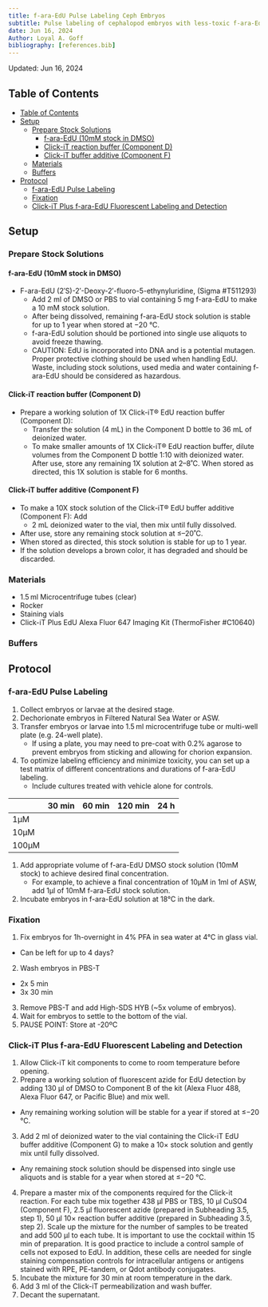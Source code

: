 ```yaml
---
title: f-ara-EdU Pulse Labeling Ceph Embryos 
subtitle: Pulse labeling of cephalopod embryos with less-toxic f-ara-EdU
date: Jun 16, 2024
Author: Loyal A. Goff
bibliography: [references.bib]
---
```


<link href="/styles.css" rel="stylesheet">
<span class="note">Updated:</span> Jun 16, 2024

## Table of Contents
- [Table of Contents](#table-of-contents)
- [Setup](#setup)
  - [Prepare Stock Solutions](#prepare-stock-solutions)
    - [f-ara-EdU (10mM stock in DMSO)](#f-ara-edu-10mm-stock-in-dmso)
    - [Click-iT reaction buffer (Component D)](#click-it-reaction-buffer-component-d)
    - [Click-iT buffer additive (Component F)](#click-it-buffer-additive-component-f)
  - [Materials](#materials)
  - [Buffers](#buffers)
- [Protocol](#protocol)
  - [f-ara-EdU Pulse Labeling](#f-ara-edu-pulse-labeling)
  - [Fixation](#fixation)
  - [Click-iT Plus f-ara-EdU Fluorescent Labeling and Detection](#click-it-plus-f-ara-edu-fluorescent-labeling-and-detection)

## Setup

### Prepare Stock Solutions
#### f-ara-EdU (10mM stock in DMSO)
- F-ara-EdU (2′S)-2′-Deoxy-2′-fluoro-5-ethynyluridine, (Sigma #T511293)
  - Add 2 ml of DMSO or PBS to vial containing 5 mg f-ara-EdU to make a 10 mM stock solution. 
  - After being dissolved, remaining f-ara-EdU stock solution is stable for up to 1 year when stored at −20 °C. 
  - f-ara-EdU solution should be portioned into single use aliquots to avoid freeze thawing. 
  - <span class='caution'>CAUTION:</span> EdU is incorporated into DNA and is a potential mutagen. Proper protective clothing should be used when handling EdU. Waste, including stock solutions, used media and water containing f-ara-EdU should be considered as hazardous.

#### Click-iT reaction buffer (Component D)
- Prepare a working solution of 1X Click-iT® EdU reaction buffer (Component D):
  - Transfer the solution (4 mL) in the Component D bottle to 36 mL of deionized water.
  - To make smaller amounts of 1X Click-iT® EdU reaction buffer, dilute volumes from the Component D bottle 1:10 with deionized water. After use, store any remaining 1X solution at 2–8˚C. When stored as directed, this 1X solution is stable for 6 months.

#### Click-iT buffer additive (Component F)
- To make a 10X stock solution of the Click-iT® EdU buffer additive (Component F): Add
    - 2 mL deionized water to the vial, then mix until fully dissolved. 
- After use, store any remaining stock solution at ≤–20˚C.
- When stored as directed, this stock solution is stable for up to 1 year.
- If the solution develops a brown color, it has degraded and should be discarded.

### Materials
- 1.5 ml Microcentrifuge tubes (clear)
- Rocker
- Staining vials
- Click-iT Plus EdU Alexa Fluor 647 Imaging Kit (ThermoFisher #C10640)


### Buffers

## Protocol
### f-ara-EdU Pulse Labeling
1. Collect embryos or larvae at the desired stage.
2. Dechorionate embryos in Filtered Natural Sea Water or ASW.
3. Transfer embryos or larvae into 1.5 ml microcentrifuge tube or multi-well plate (e.g. 24-well plate). 
   - If using a plate, you may need to pre-coat with 0.2% agarose to prevent embryos from sticking and allowing for chorion expansion.
4. To optimize labeling efficiency and minimize toxicity, you can set up a test matrix of different concentrations and durations of f-ara-EdU labeling.
   - Include cultures treated with vehicle alone for controls.

| | 30 min | 60 min | 120 min | 24 h |
|---|---|---|---|---|
|1µM| | | | |
|10µM| | | | |
|100µM| | | | |

1. Add appropriate volume of f-ara-EdU DMSO stock solution (10mM stock) to achieve desired final concentration.
   - For example, to achieve a final concentration of 10µM in 1ml of ASW, add 1µl of 10mM f-ara-EdU stock solution.
2. Incubate embryos in f-ara-EdU solution at 18°C in the dark.

### Fixation
1. Fix embryos for 1h-overnight in 4% PFA in sea water at 4°C in glass vial.
  - Can be left for up to 4 days?
2. Wash embryos in PBS-T
  - 2x 5 min
  - 3x 30 min
3. Remove PBS-T and add High-SDS HYB (~5x volume of embryos).
4. Wait for embryos to settle to the bottom of the vial.
5. <span class="pause">PAUSE POINT:</span> Store at -20ºC

### Click-iT Plus f-ara-EdU Fluorescent Labeling and Detection
1. Allow Click-iT kit components to come to room temperature before opening.
2. Prepare a working solution of fluorescent azide for EdU detection by adding 130 μl of DMSO to Component B of the kit (Alexa Fluor 488, Alexa Fluor 647, or Pacific Blue) and mix well. 
  - Any remaining working solution will be stable for a year if stored at ≤−20 °C.
3. Add 2 ml of deionized water to the vial containing the Click-iT EdU buffer additive (Component G) to make a 10× stock solution and gently mix until fully dissolved. 
  - Any remaining stock solution should be dispensed into single use aliquots and is stable for a year when stored at ≤−20 °C.
4. Prepare a master mix of the components required for the Click-it reaction. For each tube mix together 438 μl PBS or TBS, 10 μl CuSO4 (Component F), 2.5 μl fluorescent azide (prepared in Subheading 3.5, step 1), 50 μl 10× reaction buffer additive (prepared in Subheading 3.5, step 2). Scale up the mixture for the number of samples to be treated and add 500 μl to each tube. It is important to use the cocktail within 15 min of preparation. It is good practice to include a control sample of cells not exposed to EdU. In addition, these cells are needed for single staining compensation controls for intracellular antigens or antigens stained with RPE, PE-tandem, or Qdot antibody conjugates.
5. Incubate the mixture for 30 min at room temperature in the dark.
6. Add 3 ml of the Click-iT permeabilization and wash buffer.
7. Decant the supernatant.




